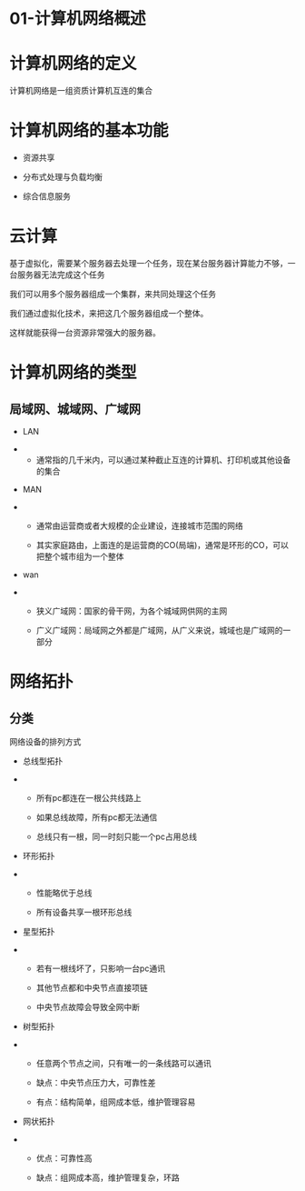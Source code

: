 # 01-计算机网络概述

# 计算机网络的定义

计算机网络是一组资质计算机互连的集合

# 计算机网络的基本功能

- 资源共享

- 分布式处理与负载均衡

- 综合信息服务

# 云计算

基于虚拟化，需要某个服务器去处理一个任务，现在某台服务器计算能力不够，一台服务器无法完成这个任务

我们可以用多个服务器组成一个集群，来共同处理这个任务

我们通过虚拟化技术，来把这几个服务器组成一个整体。

这样就能获得一台资源非常强大的服务器。

# 计算机网络的类型

## 局域网、城域网、广域网

- LAN

- - 通常指的几千米内，可以通过某种截止互连的计算机、打印机或其他设备的集合

- MAN

- - 通常由运营商或者大规模的企业建设，连接城市范围的网络
  
  - 其实家庭路由，上面连的是运营商的CO(局端)，通常是环形的CO，可以把整个城市组为一个整体

- wan

- - 狭义广域网：国家的骨干网，为各个城域网供网的主网
  
  - 广义广域网：局域网之外都是广域网，从广义来说，城域也是广域网的一部分

# 网络拓扑

## 分类

网络设备的排列方式

- 总线型拓扑

- - 所有pc都连在一根公共线路上
  
  - 如果总线故障，所有pc都无法通信
  
  - 总线只有一根，同一时刻只能一个pc占用总线

- 环形拓扑

- - 性能略优于总线
  
  - 所有设备共享一根环形总线

- 星型拓扑

- - 若有一根线坏了，只影响一台pc通讯
  
  - 其他节点都和中央节点直接项链
  
  - 中央节点故障会导致全网中断

- 树型拓扑

- - 任意两个节点之间，只有唯一的一条线路可以通讯
  
  - 缺点：中央节点压力大，可靠性差
  
  - 有点：结构简单，组网成本低，维护管理容易

- 网状拓扑

- - 优点：可靠性高
  
  - 缺点：组网成本高，维护管理复杂，环路
